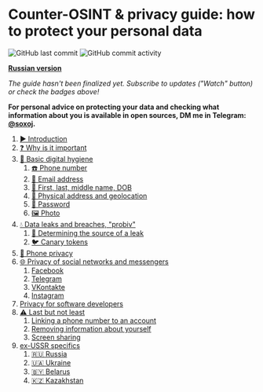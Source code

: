 # Counter-OSINT & privacy guide: how to protect your personal data

![GitHub last commit](https://img.shields.io/github/last-commit/soxoj/counter-osint-guide-ru?label=Last%20update)
![GitHub commit activity](https://img.shields.io/github/commit-activity/m/soxoj/counter-osint-guide-ru?color=yellow&label=Update%20frequency)

**[Russian version](https://github.com/soxoj/counter-osint-guide-ru)**

*The guide hasn't been finalized yet. Subscribe to updates ("Watch" button) or check the badges above!*

**For personal advice on protecting your data and checking what information about you
is available in open sources, DM me in Telegram: [@soxoj](https://t.me/soxoj).**

 1. [▶️ Introduction](./pages/intro.md)
 1. [❓ Why is it important](./pages/importance.md)
 1. [🛁 Basic digital hygiene](./pages/hygiene.md)
     1. [☎️ Phone number](./pages/phone.md)
     1. [📧 Email address](./pages/email.md)
     1. [📛 First, last, middle name, DOB](./pages/fio-birthday.md)
     1. [📍 Physical address and geolocation](./pages/location.md)
     1. [🔑 Password](./pages/password.md)
     1. [🖼️ Photo](./pages/photo.md)
 1. [💧 Data leaks and breaches, "probiv"](./pages/breaches.md)
     1. [🔎 Determining the source of a leak](./pages/breach-detection.md)
     1. [🐦 Canary tokens](./pages/canary-tokens.md)
 1. [📱 Phone privacy](./pages/mobile-apps-privacy.md)
 1. [🌐 Privacy of social networks and messengers](./pages/platforms.md)
     1. [Facebook](./pages/facebook.md)
     1. [Telegram](./pages/telegram.md)
     1. [VKontakte](./pages/vkontakte.md)
     1. [Instagram](./pages/instagram.md)
 1. [Privacy for software developers](./pages/development.md)
 1. [⚠️ Last but not least](./pages/other.md)
     1. [Linking a phone number to an account](./pages/2fa.md)
     1. [Removing information about yourself](./pages/deleteme.md)
     1. [Screen sharing](./pages/screen-sharing.md)
 1. [ex-USSR specifics](./pages/country-notes.md)
     1. [🇷🇺 Russia](./pages/russia.md)
     1. [🇺🇦 Ukraine](./pages/ukraine.md)
     1. [🇧🇾 Belarus](./pages/belarus.md)
     1. [🇰🇿 Kazakhstan](./pages/kazakhstan.md)
